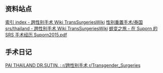 ## 资料站点

[索引 index - 跨性别手术 Wiki TransSurgeriesWiki](https://www.reddit.com/r/TransSurgeriesWiki/wiki/index/)
[性别重置手术/泰国 srs/thailand - 跨性别手术 Wiki TransSurgeriesWiki](https://www.reddit.com/r/TransSurgeriesWiki/wiki/srs/thailand/#wiki_preecha_aesthetic_insitute_.28pai.29)
[蜕变之旅 - 在 Suporn 的 SRS 手术经历 Suporn2015.pdf](https://s3.amazonaws.com/Joped/Suporn2015.pdf)

## 手术日记

[PAI THAILAND DR.SUTIN. : r/跨性别手术 r/Transgender_Surgeries](https://www.reddit.com/r/Transgender_Surgeries/comments/v6jpcj/pai_thailand_drsutin/)